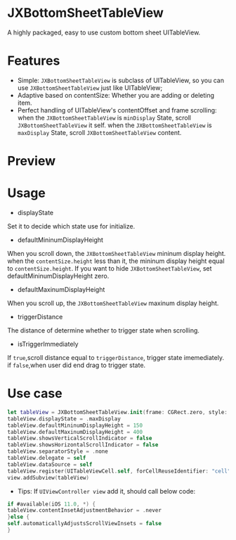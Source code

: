 # JXBottomSheetTableView
A highly packaged, easy to use custom bottom sheet UITableView.

# Features

- Simple: `JXBottomSheetTableView` is subclass of UITableView, so you can use `JXBottomSheetTableView` just like UITableView;
- Adaptive based on contentSize: Whether you are adding or deleting item.
- Perfect handling of UITableView's contentOffset and frame scrolling: when the `JXBottomSheetTableView` is `minDisplay` State, scroll `JXBottomSheetTableView` it self. when the `JXBottomSheetTableView` is `maxDisplay` State, scroll `JXBottomSheetTableView` content.

# Preview

# Usage

- displayState

Set it to decide which state use for initialize.

- defaultMininumDisplayHeight

When you scroll down, the `JXBottomSheetTableView` mininum display height. when the `contentSize.height` less than it, the mininum display height equal to `contentSize.height`.
If you want to hide  `JXBottomSheetTableView`, set defaultMininumDisplayHeight zero.

- defaultMaxinumDisplayHeight

When you scroll up, the `JXBottomSheetTableView` maxinum display height. 

- triggerDistance

The distance of determine whether to trigger state  when scrolling.

- isTriggerImmediately

If `true`,scroll distance equal to `triggerDistance`, trigger state imemediately.
if `false`,when user did end drag to trigger state.

# Use case

```swift
let tableView = JXBottomSheetTableView.init(frame: CGRect.zero, style: .plain)
tableView.displayState = .maxDisplay
tableView.defaultMininumDisplayHeight = 150
tableView.defaultMaxinumDisplayHeight = 400
tableView.showsVerticalScrollIndicator = false
tableView.showsHorizontalScrollIndicator = false
tableView.separatorStyle = .none
tableView.delegate = self
tableView.dataSource = self
tableView.register(UITableViewCell.self, forCellReuseIdentifier: "cell")
view.addSubview(tableView)
```
- Tips: If `UIViewController view` add it, should call below code:

```swift
if #available(iOS 11.0, *) {
tableView.contentInsetAdjustmentBehavior = .never
}else {
self.automaticallyAdjustsScrollViewInsets = false
}
```











